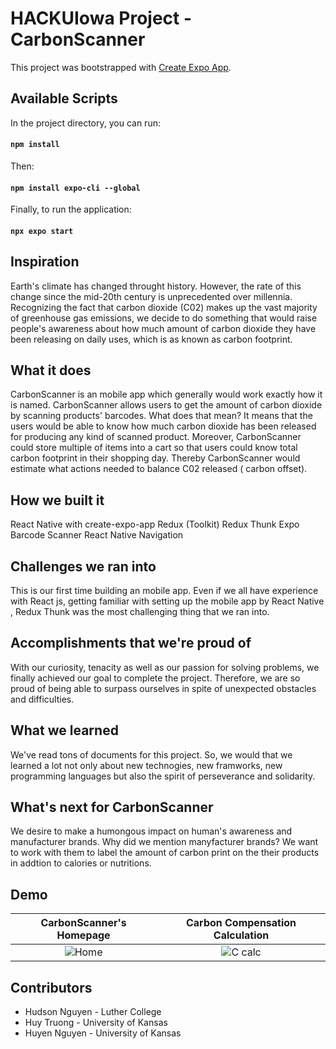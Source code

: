 # HACKUIowa Project - CarbonScanner

This project was bootstrapped with [Create Expo App](https://github.com/expo/expo).

## Available Scripts

In the project directory, you can run:

#### `npm install`

Then:

#### `npm install expo-cli --global`

Finally, to run the application:
#### `npx expo start`


## Inspiration

Earth's climate has changed throught history. However, the rate of this change since the mid-20th century is unprecedented over millennia. Recognizing the fact that carbon dioxide (C02) makes up the vast majority of greenhouse gas emissions, we decide to do something that would raise people's awareness about how much amount of carbon dioxide they have been releasing on daily uses, which is as known as carbon footprint.

## What it does

CarbonScanner is an mobile app which generally would work exactly how it is named. CarbonScanner allows users to get the amount of carbon dioxide by scanning products' barcodes. What does that mean? It means that the users would be able to know how much carbon dioxide has been released for producing any kind of scanned product. Moreover, CarbonScanner could store multiple of items into a cart so that users could know total carbon footprint in their shopping day.  Thereby CarbonScanner would estimate what actions needed to balance C02 released ( carbon offset). 

## How we built it
React Native with create-expo-app
Redux (Toolkit)
Redux Thunk
Expo Barcode Scanner
React Native Navigation

## Challenges we ran into

This is our first time building an mobile app. Even if we all have experience with React js, getting familiar with setting up the mobile app by React Native , Redux Thunk was the most challenging thing that we ran into. 

## Accomplishments that we're proud of

With our curiosity, tenacity as well as our passion for solving problems, we finally achieved our goal to complete the project. Therefore, we are so proud of being able to surpass ourselves in spite of  unexpected obstacles and difficulties.

## What we learned

We've read tons of documents for this project. So, we would that we learned a lot not only about new technogies, new framworks, new programming languages but also the spirit of perseverance and solidarity.


## What's next for CarbonScanner

We desire to make a humongous impact on human's awareness and manufacturer brands. Why did we mention manyfacturer brands? We want to work with them to label the amount of carbon print on the their products in addtion to calories or nutritions.

## Demo


CarbonScanner's Homepage             |  Carbon Compensation Calculation 
:-------------------------:|:-------------------------:
![Home](https://user-images.githubusercontent.com/96578906/196050864-cd419753-b595-4155-a459-10732094e96a.jpg)  |  ![C calc](https://user-images.githubusercontent.com/96578906/196051068-d6c17381-497f-4506-9637-d2a99bb68d69.jpg)

## Contributors

* Hudson Nguyen - Luther College
* Huy Truong - University of Kansas
* Huyen Nguyen - University of Kansas